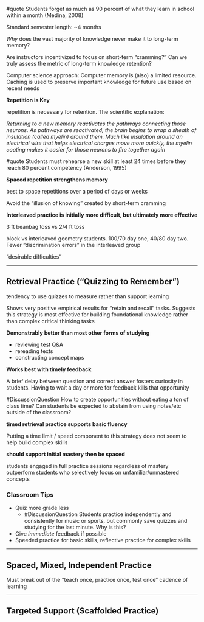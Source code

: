 
#quote Students forget as much as 90 percent of what they learn in school within a month (Medina, 2008)

Standard semester length: ~4 months

_Why_ does the vast majority of knowledge never make it to long-term memory?

Are instructors incentivized to focus on short-term “cramming?” Can we truly assess the metric of long-term knowledge retention?

Computer science approach: Computer memory is (also) a limited resource. Caching is used to preserve important knowledge for future use based on recent needs

**Repetition is Key**

repetition is necessary for retention. The scientific explanation: 

_Returning to a new memory reactivates the pathways connecting those neurons. As pathways are reactivated, the brain begins to wrap a sheath of insulation (called myelin) around them. Much like
insulation around an electrical wire that helps electrical charges move more quickly, the myelin coating makes it easier for those neurons to fire together again_

#quote Students must rehearse a new skill at least 24 times before they reach 80 percent competency (Anderson, 1995)


**Spaced repetition strengthens memory**

best to space repetitions over a period of days or weeks

Avoid the “illusion of knowing” created by short-term cramming

**Interleaved practice is initially more difficult, but ultimately more effective**

3 ft beanbag toss vs 2/4 ft toss

block vs interleaved geometry students. 100/70 day one, 40/80 day two. Fewer “discrimination errors” in the interleaved group

“desirable difficulties”

---

## Retrieval Practice (“Quizzing to Remember”)

tendency to use quizzes to measure rather than support learning

Shows very positive empirical results for “retain and recall” tasks. Suggests this strategy is most effective for building foundational knowledge rather than complex critical thinking tasks

**Demonstrably better than most other forms of studying**
  * reviewing test Q&A
  * rereading texts
  * constructing concept maps

**Works best with timely feedback**

A brief delay between question and correct answer fosters curiosity in students. Having to wait a day or more for feedback kills that opportunity

#DiscussionQuestion How to create opportunities without eating a ton of class time? Can students be expected to abstain from using notes/etc outside of the classroom?

**timed retrieval practice supports basic fluency**

Putting a time limit / speed component to this strategy does not seem to help build complex skills

**should support initial mastery then be spaced**

students engaged in full practice sessions regardless of mastery outperform students who selectively focus on unfamiliar/unmastered concepts

### Classroom Tips

* Quiz more grade less
  * #DiscussionQuestion Students practice independently and consistently for music or sports, but commonly save quizzes and studying for the last minute. Why is this?
* Give _immediate_ feedback if possible
* Speeded practice for basic skills, reflective practice for complex skills

---

## Spaced, Mixed, Independent Practice

Must break out of the “teach once, practice once, test once” cadence of learning


---

## Targeted Support (Scaffolded Practice) 